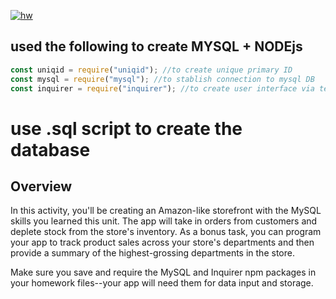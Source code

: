 [![hw](./sc.jpg)](https://drive.google.com/file/d/1UHQrsXpY0o7DvsVCQ0UJMQZwP3UHAm6S/view?usp=sharing "hw")

## used the following to create MYSQL + NODEjs

```javascript
const uniqid = require("uniqid"); //to create unique primary ID 
const mysql = require("mysql"); //to stablish connection to mysql DB
const inquirer = require("inquirer"); //to create user interface via terminal
```

# use .sql script to create the database

## Overview

In this activity, you'll be creating an Amazon-like storefront with the MySQL skills you learned this unit. The app will take in orders from customers and deplete stock from the store's inventory. As a bonus task, you can program your app to track product sales across your store's departments and then provide a summary of the highest-grossing departments in the store.

Make sure you save and require the MySQL and Inquirer npm packages in your homework files--your app will need them for data input and storage.

